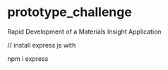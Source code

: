 # prototype_challenge
Rapid Development of a Materials Insight Application

// install express js with

npm i express